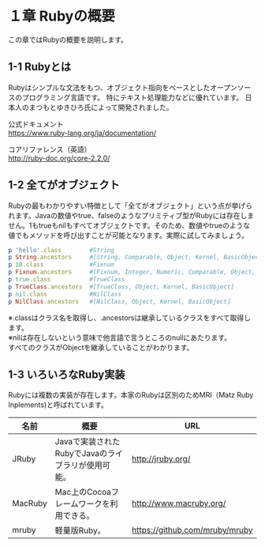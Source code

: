 # １章 Rubyの概要
この章ではRubyの概要を説明します。

## 1-1 Rubyとは
Rubyはシンプルな文法をもつ、オブジェクト指向をベースとしたオープンソースのプログラミング言語です。
特にテキスト処理能力などに優れています。
日本人のまつもとゆきひろ氏によって開発されました。

公式ドキュメント  
https://www.ruby-lang.org/ja/documentation/

コアリファレンス（英語）  
http://ruby-doc.org/core-2.2.0/

## 1-2 全てがオブジェクト  
Rubyの最もわかりやすい特徴として「全てがオブジェクト」という点が挙げられます。Javaの数値やtrue、falseのようなプリミティブ型がRubyには存在しません。1もtrueもnilもすべてオブジェクトです。そのため、数値やtrueのような値でもメソッドを呼び出すことが可能となります。実際に試してみましょう。
```ruby
p 'hello'.class        #String
p String.ancestors     #[String, Comparable, Object, Kernel, BasicObject]
p 10.class             #Fixnum
p Fixnum.ancestors     #[Fixnum, Integer, Numeric, Comparable, Object, Kernel, BasicObject]
p true.class           #TrueClass
p TrueClass.ancestors  #[TrueClass, Object, Kernel, BasicObject]
p nil.class            #NilClass
p NilClass.ancestors   #[NilClass, Object, Kernel, BasicObject]
```
※.classはクラス名を取得し、.ancestorsは継承しているクラスをすべて取得します。  
※nilは存在しないという意味で他言語で言うところのnullにあたります。  
すべてのクラスがObjectを継承していることがわかります。  

## 1-3 いろいろなRuby実装
Rubyには複数の実装が存在します。本家のRubyは区別のためMRI（Matz Ruby Inplements)と呼ばれています。  


|名前|概要|URL|
|--|--|--|
|JRuby|Javaで実装されたRubyでJavaのライブラリが使用可能。|http://jruby.org/ |
|MacRuby|Mac上のCocoaフレームワークを利用できる。|http://www.macruby.org/ |
|mruby|軽量版Ruby。|https://github.com/mruby/mruby |
